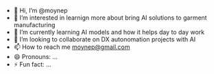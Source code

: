 - 👋 Hi, I’m @moynep
- 👀 I’m interested in learnign more about bring AI solutions to garment manufacturing 
- 🌱 I’m currently learning AI models and how it helps day to day work 
- 💞️ I’m looking to collaborate on DX autonomation projects with AI
- 📫 How to reach me moynep@gmail.com
- 😄 Pronouns: ...
- ⚡ Fun fact: ...

<!---
moynep/moynep is a ✨ special ✨ repository because its `README.md` (this file) appears on your GitHub profile.
You can click the Preview link to take a look at your changes.
--->
